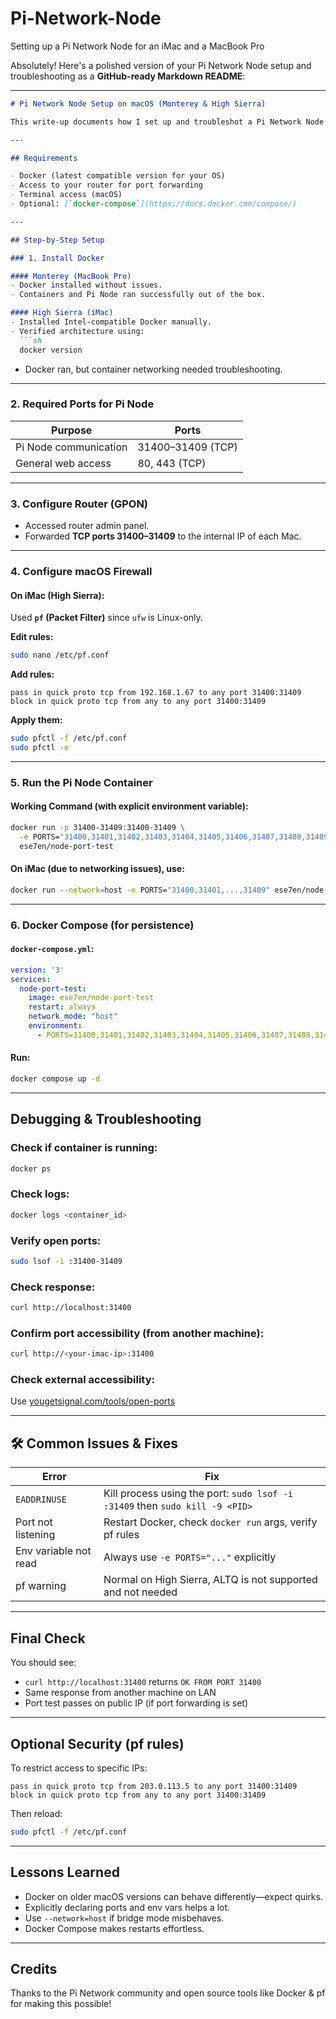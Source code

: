 # Pi-Network-Node
Setting up a Pi Network Node for an iMac and a MacBook Pro

Absolutely! Here's a polished version of your Pi Network Node setup and troubleshooting as a **GitHub-ready Markdown README**:

---

```markdown
# Pi Network Node Setup on macOS (Monterey & High Sierra)

This write-up documents how I set up and troubleshot a Pi Network Node using Docker on two Macs: a **MacBook Pro (Monterey)** and an older **iMac (High Sierra)**. It covers everything from port forwarding and firewall configuration to debugging Docker container behavior.

---

## Requirements

- Docker (latest compatible version for your OS)
- Access to your router for port forwarding
- Terminal access (macOS)
- Optional: [`docker-compose`](https://docs.docker.com/compose/)

---

## Step-by-Step Setup

### 1. Install Docker

#### Monterey (MacBook Pro)
- Docker installed without issues.
- Containers and Pi Node ran successfully out of the box.

#### High Sierra (iMac)
- Installed Intel-compatible Docker manually.
- Verified architecture using:
  ```sh
  docker version
  ```
- Docker ran, but container networking needed troubleshooting.

---

### 2. Required Ports for Pi Node

| Purpose              | Ports              |
|----------------------|--------------------|
| Pi Node communication | 31400–31409 (TCP) |
| General web access    | 80, 443 (TCP)     |

---

### 3. Configure Router (GPON)

- Accessed router admin panel.
- Forwarded **TCP ports 31400–31409** to the internal IP of each Mac.

---

### 4. Configure macOS Firewall

#### On iMac (High Sierra):

Used **`pf` (Packet Filter)** since `ufw` is Linux-only.

**Edit rules:**
```sh
sudo nano /etc/pf.conf
```

**Add rules:**
```pf
pass in quick proto tcp from 192.168.1.67 to any port 31400:31409
block in quick proto tcp from any to any port 31400:31409
```

**Apply them:**
```sh
sudo pfctl -f /etc/pf.conf
sudo pfctl -e
```

---

### 5. Run the Pi Node Container

#### Working Command (with explicit environment variable):
```sh
docker run -p 31400-31409:31400-31409 \
  -e PORTS="31400,31401,31402,31403,31404,31405,31406,31407,31408,31409" \
  ese7en/node-port-test
```

#### On iMac (due to networking issues), use:
```sh
docker run --network=host -e PORTS="31400,31401,...,31409" ese7en/node-port-test
```

---

### 6. Docker Compose (for persistence)

#### `docker-compose.yml`:
```yaml
version: '3'
services:
  node-port-test:
    image: ese7en/node-port-test
    restart: always
    network_mode: "host"
    environment:
      - PORTS=31400,31401,31402,31403,31404,31405,31406,31407,31408,31409
```

#### Run:
```sh
docker compose up -d
```

---

## Debugging & Troubleshooting

### Check if container is running:
```sh
docker ps
```

### Check logs:
```sh
docker logs <container_id>
```

### Verify open ports:
```sh
sudo lsof -i :31400-31409
```

### Check response:
```sh
curl http://localhost:31400
```

### Confirm port accessibility (from another machine):
```sh
curl http://<your-imac-ip>:31400
```

### Check external accessibility:
Use [yougetsignal.com/tools/open-ports](https://yougetsignal.com/tools/open-ports)

---

## 🛠️ Common Issues & Fixes

| Error | Fix |
|------|-----|
| `EADDRINUSE` | Kill process using the port: `sudo lsof -i :31409` then `sudo kill -9 <PID>` |
| Port not listening | Restart Docker, check `docker run` args, verify pf rules |
| Env variable not read | Always use `-e PORTS="..."` explicitly |
| pf warning | Normal on High Sierra, ALTQ is not supported and not needed |

---

## Final Check

You should see:

- `curl http://localhost:31400` returns `OK FROM PORT 31400`
- Same response from another machine on LAN
- Port test passes on public IP (if port forwarding is set)

---

## Optional Security (pf rules)

To restrict access to specific IPs:
```pf
pass in quick proto tcp from 203.0.113.5 to any port 31400:31409
block in quick proto tcp from any to any port 31400:31409
```

Then reload:
```sh
sudo pfctl -f /etc/pf.conf
```

---

## Lessons Learned

- Docker on older macOS versions can behave differently—expect quirks.
- Explicitly declaring ports and env vars helps a lot.
- Use `--network=host` if bridge mode misbehaves.
- Docker Compose makes restarts effortless.

---

## Credits

Thanks to the Pi Network community and open source tools like Docker & pf for making this possible!

```

